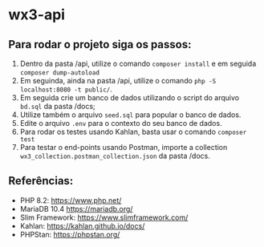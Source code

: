 # wx3-api

## Para rodar o projeto siga os passos:

1. Dentro da pasta /api, utilize o comando `composer install` e em seguida `composer dump-autoload`
2. Em seguinda, ainda na pasta /api, utilize o comando `php -S localhost:8080 -t public/`.
3. Em seguida crie um banco de dados utilizando o script do arquivo `bd.sql` da pasta /docs;
4. Utilize também o arquivo `seed.sql` para popular o banco de dados.
6. Edite o arquivo `.env` para o contexto do seu banco de dados.
7. Para rodar os testes usando Kahlan, basta usar o comando `composer test`
8. Para testar o end-points usando Postman, importe a collection `wx3_collection.postman_collection.json` da pasta /docs.

## Referências:

- PHP 8.2: https://www.php.net/
- MariaDB 10.4 https://mariadb.org/
- Slim Framework: https://www.slimframework.com/
- Kahlan: https://kahlan.github.io/docs/
- PHPStan: https://phpstan.org/
